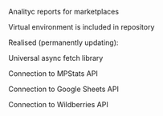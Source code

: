 Analityc reports for marketplaces

Virtual environment is included in repository

Realised (permanently updating):

Universal async fetch library

Connection to MPStats API

Connection to Google Sheets API

Connection to Wildberries API